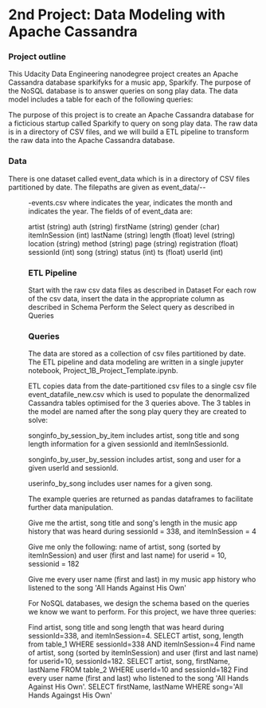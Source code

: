 # 2nd Project: Data Modeling with Apache Cassandra

### Project outline
This Udacity Data Engineering nanodegree project creates an Apache Cassandra database sparkifyks for a music app, Sparkify. The purpose of the NoSQL database is to answer queries on song play data. The data model includes a table for each of the following queries:

The purpose of this project is to create an Apache Cassandra database for a ficticious startup called Sparkify to query on song play data. The raw data is in a directory of CSV files, and we will build a ETL pipeline to transform the raw data into the Apache Cassandra database.

### Data

There is one dataset called event_data which is in a directory of CSV files partitioned by date. The filepaths are given as event_data/<yyyy>-<mm>-<dd>-events.csv where <yyyy> indicates the year, <mm> indicates the month and <dd> indicates the year. The fields of of event_data are:

artist (string)
auth (string)
firstName (string)
gender (char)
itemInSession (int)
lastName (string)
length (float)
level (string)
location (string)
method (string)
page (string)
registration (float)
sessionId (int)
song (string)
status (int)
ts (float)
userId (int)

### ETL Pipeline
Start with the raw csv data files as described in Dataset
For each row of the csv data, insert the data in the appropriate column as described in Schema
Perform the Select query as described in Queries
  
  
 ### Queries

  
  The data are stored as a collection of csv files partitioned by date. The ETL pipeline and data modeling are written in a single jupyter notebook, Project_1B_Project_Template.ipynb.

ETL copies data from the date-partitioned csv files to a single csv file event_datafile_new.csv which is used to populate the denormalized Cassandra tables optimised for the 3 queries above. The 3 tables in the model are named after the song play query they are created to solve:

songinfo_by_session_by_item includes artist, song title and song length information for a given sessionId and itemInSessionId.

songinfo_by_user_by_session includes artist, song and user for a given userId and sessionId.

userinfo_by_song includes user names for a given song.

The example queries are returned as pandas dataframes to facilitate further data manipulation.
  
Give me the artist, song title and song's length in the music app history that was heard during sessionId = 338, and itemInSession = 4

Give me only the following: name of artist, song (sorted by itemInSession) and user (first and last name) for userid = 10, sessionid = 182

Give me every user name (first and last) in my music app history who listened to the song 'All Hands Against His Own'  
  
For NoSQL databases, we design the schema based on the queries we know we want to perform. For this project, we have three queries:

Find artist, song title and song length that was heard during sessionId=338, and itemInSession=4.
SELECT artist, song, length from table_1 WHERE sessionId=338 AND itemInSession=4
Find name of artist, song (sorted by itemInSession) and user (first and last name) for userid=10, sessionId=182.
SELECT artist, song, firstName, lastName FROM table_2 WHERE userId=10 and sessionId=182
Find every user name (first and last) who listened to the song 'All Hands Against His Own'.
SELECT firstName, lastName WHERE song='All Hands Againgst His Own'
  
  
  






